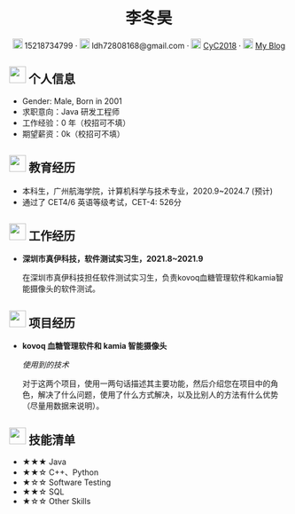<center>
    <h1>李冬昊</h1>
    <div>
        <span>
            <img src="assets/phone-solid.svg" width="18px">
            15218734799
        </span>
        ·
        <span>
            <img src="assets/envelope-solid.svg" width="18px">
            ldh72808168@gmail.com
        </span>
        ·
        <span>
            <img src="assets/github-brands.svg" width="18px">
            <a href="https://github.com/CyC2018">CyC2018</a>
        </span>
        ·
        <span>
            <img src="assets/rss-solid.svg" width="18px">
            <a href="#">My Blog</a>
        </span>
    </div>
</center>

## <img src="assets/info-circle-solid.svg" width="30px"> 个人信息 

- Gender: Male, Born in 2001
- 求职意向：Java 研发工程师
- 工作经验：0 年（校招可不填）
- 期望薪资：0k（校招可不填）

## <img src="assets/graduation-cap-solid.svg" width="30px"> 教育经历

- 本科生，广州航海学院，计算机科学与技术专业，2020.9~2024.7 (预计)
- 通过了 CET4/6 英语等级考试，CET-4: 526分

## <img src="assets/briefcase-solid.svg" width="30px"> 工作经历

- **深圳市真伊科技，软件测试实习生，2021.8~2021.9**

   在深圳市真伊科技担任软件测试实习生，负责kovoq血糖管理软件和kamia智能摄像头的软件测试。

## <img src="assets/project-diagram-solid.svg" width="30px"> 项目经历

- **kovoq 血糖管理软件和 kamia 智能摄像头**

  *使用到的技术*

  对于这两个项目，使用一两句话描述其主要功能，然后介绍您在项目中的角色，解决了什么问题，使用了什么方式解决，以及比别人的方法有什么优势（尽量用数据来说明）。

## <img src="assets/tools-solid.svg" width="30px"> 技能清单

- ★★★ Java
- ★★☆ C++、Python
- ★☆☆ Software Testing
- ★★☆ SQL
- ★☆☆ Other Skills
